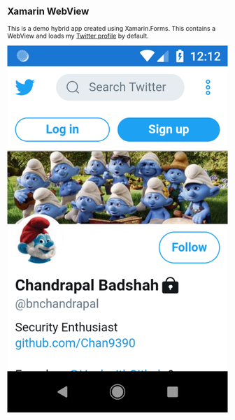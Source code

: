 ﻿## Xamarin WebView

This is a demo hybrid app created using Xamarin.Forms. This contains a WebView and loads my [Twitter profile](https://twitter.com/bnchandrapal) by default.

![Screenshot](Screenshot.png)